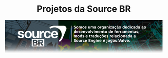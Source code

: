 <!DOCTYPE html>
<h1 align="center">Projetos da Source BR</h1>

![banner_sourcebr](https://github.com/Source-BR/.github/blob/main/Imagens/Logos%20e%20background/Title_source_br.png)
